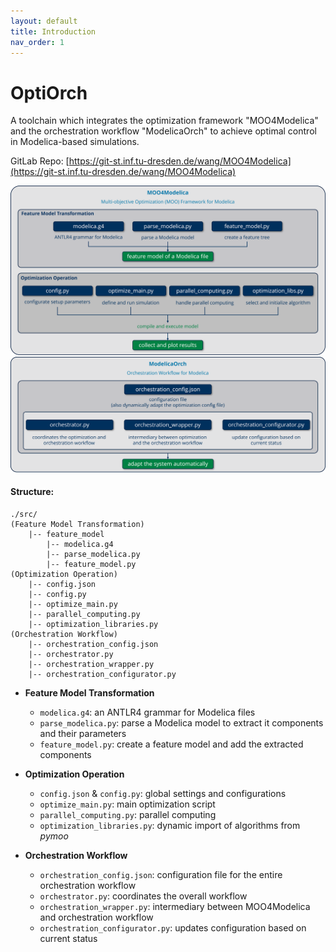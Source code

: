 ```yaml
---
layout: default
title: Introduction
nav_order: 1
---
```


# OptiOrch

A toolchain which integrates the optimization framework "MOO4Modelica" and the orchestration workflow "ModelicaOrch" to achieve optimal control in Modelica-based simulations.

GitLab Repo: [https://git-st.inf.tu-dresden.de/wang/MOO4Modelica](https://git-st.inf.tu-dresden.de/wang/MOO4Modelica)

<img src="./assets/MOO4Modelica.png" alt="framework" style="zoom:80%;" />

<img src="./assets/ModelicaOrch.png" alt="workflow" style="zoom:80%;" />

#### Structure:

```
./src/ 
(Feature Model Transformation)
	|-- feature_model
		|-- modelica.g4
		|-- parse_modelica.py
		|-- feature_model.py
(Optimization Operation)
	|-- config.json
	|-- config.py
	|-- optimize_main.py 
	|-- parallel_computing.py
	|-- optimization_libraries.py
(Orchestration Workflow)
	|-- orchestration_config.json
	|-- orchestrator.py
	|-- orchestration_wrapper.py
	|-- orchestration_configurator.py
```

* **Feature Model Transformation**
  * `modelica.g4`: an ANTLR4 grammar for Modelica files
  * `parse_modelica.py`: parse a Modelica model to extract it components and their parameters
  * `feature_model.py`: create a feature model and add the extracted components
* **Optimization Operation**
  * `config.json` & `config.py`: global settings and configurations
  * `optimize_main.py`: main optimization script
  * `parallel_computing.py`: parallel computing
  * `optimization_libraries.py`: dynamic import of algorithms from *pymoo*

* **Orchestration Workflow**
  * `orchestration_config.json`: configuration file for the entire orchestration workflow
  * `orchestrator.py`: coordinates the overall workflow
  * `orchestration_wrapper.py`: intermediary between MOO4Modelica and orchestration workflow
  * `orchestration_configurator.py`: updates configuration based on current status